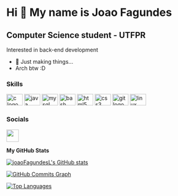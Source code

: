 Hi 👋 My name is Joao Fagundes
==============================

Computer Science student - UTFPR
------------------------

Interested in back-end development

* 🧠  Just making things...
*    Arch btw :D

### Skills

<div align="left">
  <img src="https://cdn.jsdelivr.net/gh/devicons/devicon/icons/c/c-original.svg" height="30" width="42" alt="c logo"  />
  <img src="https://cdn.jsdelivr.net/gh/devicons/devicon/icons/java/java-original.svg" height="30" width="42" alt="java logo"  />
  <img src="https://cdn.jsdelivr.net/gh/devicons/devicon/icons/mysql/mysql-original.svg" height="30" width="42" alt="mysql logo"  />
  <img src="https://cdn.jsdelivr.net/gh/devicons/devicon/icons/bash/bash-original.svg" height="30" width="42" alt="bash logo"  />
  <img src="https://cdn.jsdelivr.net/gh/devicons/devicon/icons/html5/html5-original.svg" height="30" width="42" alt="html5 logo"  />
  <img src="https://cdn.jsdelivr.net/gh/devicons/devicon/icons/css3/css3-original.svg" height="30" width="42" alt="css3 logo"  />
  <img src="https://cdn.jsdelivr.net/gh/devicons/devicon/icons/git/git-original.svg" height="30" width="42" alt="git logo"  />
  <img src="https://cdn.jsdelivr.net/gh/devicons/devicon/icons/linux/linux-original.svg" height="30" width="42" alt="linux logo"  />
</div>

### Socials

<p align="left"> <a href="https://www.github.com/joaoFagundesL" target="_blank" rel="noreferrer"><img src="https://raw.githubusercontent.com/danielcranney/readme-generator/main/public/icons/socials/github-dark.svg" width="32" height="32" /></a></p>

<b>My GitHub Stats</b>

<a href="http://www.github.com/joaoFagundesL"><img src="https://github-readme-stats.vercel.app/api?username=joaoFagundesL&show_icons=true&hide=&count_private=false&title_color=0891b2&text_color=ffffff&icon_color=0891b2&bg_color=1c1917&hide_border=true&show_icons=true" alt="joaoFagundesL's GitHub stats" /></a>

<a href="http://www.github.com/joaoFagundesL"><img src="https://activity-graph.herokuapp.com/graph?username=joaoFagundesL&bg_color=1c1917&color=ffffff&line=0891b2&point=ffffff&area_color=1c1917&area=true&hide_border=true&custom_title=GitHub%20Commits%20Graph" alt="GitHub Commits Graph" /></a>

<a href="https://github.com/joaoFagundesL" align="left"><img src="https://github-readme-stats.vercel.app/api/top-langs/?username=joaoFagundesL&langs_count=10&title_color=0891b2&text_color=ffffff&icon_color=0891b2&bg_color=1c1917&hide_border=true&locale=en&custom_title=Top%20%Languages" alt="Top Languages" /></a>

